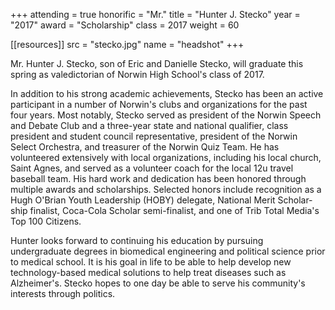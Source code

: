 +++
attending = true
honorific = "Mr."
title     = "Hunter J. Stecko"
year      = "2017"
award     = "Scholarship"
class     = 2017
weight    = 60

[[resources]]
  src  = "stecko.jpg"
  name = "headshot"
+++

Mr. Hunter J. Stecko, son of Eric and Danielle Stecko, will graduate this spring as valedictorian of Norwin High School's class of 2017.

In addition to his strong academic achievements, Stecko has been an active participant in a number of Norwin's clubs and organizations for the past four years. Most notably, Stecko served as president of the Norwin Speech and Debate Club and a three-year state and national qualifier, class president and student council representa­tive, president of the Norwin Select Orchestra, and treasurer of the Norwin Quiz Team. He has volunteered extensively with local organizations, including his local church, Saint Agnes, and served as a volunteer coach for the local 12u travel baseball team. His hard work and dedication has been honored through multiple awards and scholarships. Selected honors include recognition as a Hugh O'Brian Youth Leadership (HOBY) delegate, National Merit Scholar­ship finalist, Coca-Cola Scholar semi-finalist, and one of Trib Total Media's Top 100 Citizens.

Hunter looks forward to continuing his education by pursuing undergraduate degrees in biomedical engineering and political science prior to medical school. It is his goal in life to be able to help develop new technology-based medical solutions to help treat diseases such as Alzheimer's. Stecko hopes to one day be able to serve his community's interests through politics.
